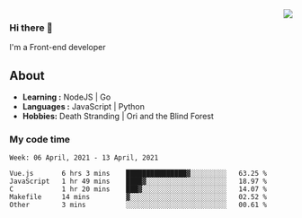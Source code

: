 <img align='right' src="https://github-readme-stats.vercel.app/api?username=strugglebak&show_icons=true">

### Hi there 👋

I'm a Front-end developer

## About

-  **Learning :** NodeJS | Go
-  **Languages :** JavaScript | Python
-  **Hobbies:** Death Stranding | Ori and the Blind Forest

### My code time

<!--START_SECTION:waka-->
```text
Week: 06 April, 2021 - 13 April, 2021

Vue.js       6 hrs 3 mins    ███████████████▓░░░░░░░░░   63.25 % 
JavaScript   1 hr 49 mins    ████▓░░░░░░░░░░░░░░░░░░░░   18.97 % 
C            1 hr 20 mins    ███▓░░░░░░░░░░░░░░░░░░░░░   14.07 % 
Makefile     14 mins         ▓░░░░░░░░░░░░░░░░░░░░░░░░   02.52 % 
Other        3 mins          ░░░░░░░░░░░░░░░░░░░░░░░░░   00.61 % 
```
<!--END_SECTION:waka-->
